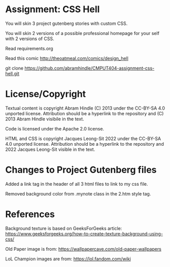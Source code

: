 Assignment: CSS Hell
====================

You will skin 3 project gutenberg stories with custom CSS.

You will skin 2 versions of a possible professional homepage for your
self with 2 versions of CSS.

Read requirements.org

Read this comic http://theoatmeal.com/comics/design_hell

git clone https://github.com/abramhindle/CMPUT404-assignment-css-hell.git

License/Copyright
=================

Textual content is copyright Abram Hindle (C) 2013 under the CC-BY-SA
4.0 unported license. Attribution should be a hyperlink to the
repository and (C) 2013 Abram Hindle visibile in the text.

Code is licensed under the Apache 2.0 license.

HTML and CSS is copyright Jacques Leong-Sit 2022 under the CC-BY-SA 4.0 unported license. Attribution should be a hyperlink to the
repository and 2022 Jacques Leong-Sit visible in the text.

Changes to Project Gutenberg files
==================================

Added a link tag in the header of all 3 html files to link to my css file.

Removed background color from .mynote class in the 2.htm style tag.

References
==========

Background texture is based on GeeksForGeeks article: https://www.geeksforgeeks.org/how-to-create-texture-background-using-css/

Old Paper image is from: https://wallpapercave.com/old-paper-wallpapers

LoL Champion images are from:
https://lol.fandom.com/wiki